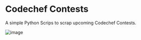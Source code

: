 # Codechef Contests

A simple Python Scrips to scrap upcoming Codechef Contests.

![image](https://github.com/HarshCasper/Rotten-Scripts/blob/master/Codechef%20Contests/carbon%20(22).png)

